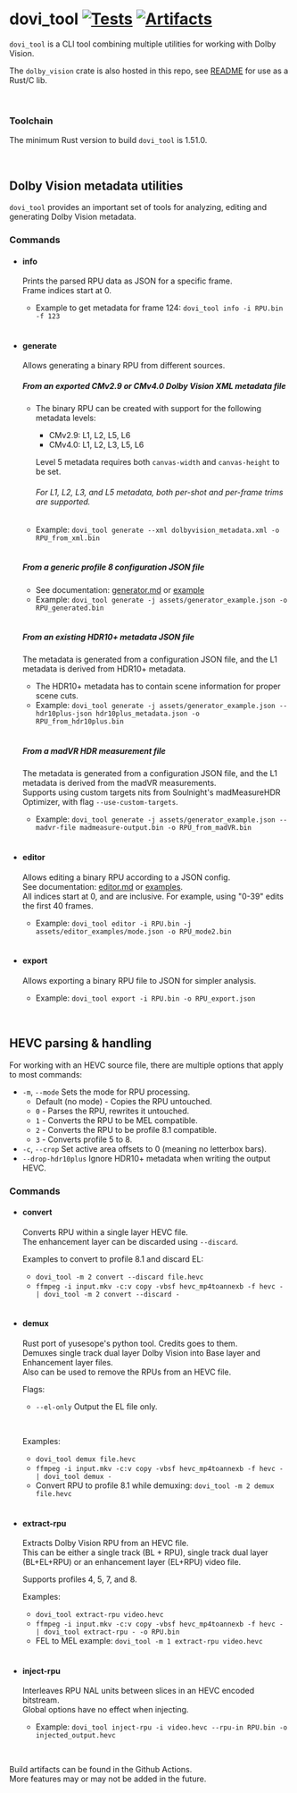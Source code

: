 # dovi_tool [![Tests](https://github.com/quietvoid/dovi_tool/workflows/Tests/badge.svg)](https://github.com/quietvoid/dovi_tool/actions?query=workflow%3ATests) [![Artifacts](https://github.com/quietvoid/dovi_tool/workflows/Artifacts/badge.svg)](https://github.com/quietvoid/dovi_tool/actions?query=workflow%3AArtifacts)

`dovi_tool` is a CLI tool combining multiple utilities for working with Dolby Vision.  

The `dolby_vision` crate is also hosted in this repo, see [README](dolby_vision/README.md) for use as a Rust/C lib.

&nbsp;

### Toolchain

The minimum Rust version to build `dovi_tool` is 1.51.0.

&nbsp;

## Dolby Vision metadata utilities
`dovi_tool` provides an important set of tools for analyzing, editing and generating Dolby Vision metadata.
### Commands
* #### info
    Prints the parsed RPU data as JSON for a specific frame.  
    Frame indices start at 0.

    * Example to get metadata for frame 124: `dovi_tool info -i RPU.bin -f 123`  
&nbsp;
* #### generate
    Allows generating a binary RPU from different sources.
    ##### From an exported CMv2.9 or CMv4.0 Dolby Vision XML metadata file  
    * The binary RPU can be created with support for the following metadata levels:
        * CMv2.9: L1, L2, L5, L6
        * CMv4.0: L1, L2, L3, L5, L6

        Level 5 metadata requires both `canvas-width` and `canvas-height` to be set.
        ###### For L1, L2, L3, and L5 metadata, both per-shot and per-frame trims are supported.
    * Example: `dovi_tool generate --xml dolbyvision_metadata.xml -o RPU_from_xml.bin`  
    &nbsp;
    ##### From a generic profile 8 configuration JSON file  
    * See documentation: [generator.md](generator.md) or [example](assets/generator_example.json)
    * Example: `dovi_tool generate -j assets/generator_example.json -o RPU_generated.bin`  
    &nbsp;
    ##### From an existing HDR10+ metadata JSON file  
    The metadata is generated from a configuration JSON file, and the L1 metadata is derived from HDR10+ metadata.
    * The HDR10+ metadata has to contain scene information for proper scene cuts.
    * Example: `dovi_tool generate -j assets/generator_example.json --hdr10plus-json hdr10plus_metadata.json -o RPU_from_hdr10plus.bin`  
    &nbsp;
    ##### From a madVR HDR measurement file
    The metadata is generated from a configuration JSON file, and the L1 metadata is derived from the madVR measurements.  
    Supports using custom targets nits from Soulnight's madMeasureHDR Optimizer, with flag `--use-custom-targets`.  
    * Example: `dovi_tool generate -j assets/generator_example.json --madvr-file madmeasure-output.bin -o RPU_from_madVR.bin`  
&nbsp;
* #### editor
    Allows editing a binary RPU according to a JSON config.  
    See documentation: [editor.md](editor.md) or [examples](assets/editor_examples).  
    All indices start at 0, and are inclusive.  For example, using "0-39" edits the first 40 frames.
    * Example: `dovi_tool editor -i RPU.bin -j assets/editor_examples/mode.json -o RPU_mode2.bin`  
&nbsp;
* #### export
    Allows exporting a binary RPU file to JSON for simpler analysis.
    * Example: `dovi_tool export -i RPU.bin -o RPU_export.json`

&nbsp;

## HEVC parsing & handling
For working with an HEVC source file, there are multiple options that apply to most commands:
* `-m`, `--mode` Sets the mode for RPU processing.
  * Default (no mode) - Copies the RPU untouched.
  * `0` - Parses the RPU, rewrites it untouched.
  * `1` - Converts the RPU to be MEL compatible.
  * `2` - Converts the RPU to be profile 8.1 compatible.
  * `3` - Converts profile 5 to 8.
* `-c`, `--crop` Set active area offsets to 0 (meaning no letterbox bars).
* `--drop-hdr10plus` Ignore HDR10+ metadata when writing the output HEVC.

### Commands
* #### convert
    Converts RPU within a single layer HEVC file.  
    The enhancement layer can be discarded using `--discard`.
    
    Examples to convert to profile 8.1 and discard EL:
    * `dovi_tool -m 2 convert --discard file.hevc`
    * `ffmpeg -i input.mkv -c:v copy -vbsf hevc_mp4toannexb -f hevc - | dovi_tool -m 2 convert --discard -`  
&nbsp;
* #### demux
    Rust port of yusesope's python tool. Credits goes to them.  
    Demuxes single track dual layer Dolby Vision into Base layer and Enhancement layer files.  
    Also can be used to remove the RPUs from an HEVC file.

    Flags:
    - `--el-only` Output the EL file only.

    &nbsp;

    Examples:
    * `dovi_tool demux file.hevc`
    * `ffmpeg -i input.mkv -c:v copy -vbsf hevc_mp4toannexb -f hevc - | dovi_tool demux -`
    * Convert RPU to profile 8.1 while demuxing: `dovi_tool -m 2 demux file.hevc`  
&nbsp;
* #### extract-rpu
    Extracts Dolby Vision RPU from an HEVC file.  
    This can be either a single track (BL + RPU), single track dual layer (BL+EL+RPU) or an enhancement layer (EL+RPU) video file.  
 
    Supports profiles 4, 5, 7, and 8.

    Examples:
    * `dovi_tool extract-rpu video.hevc`
    * `ffmpeg -i input.mkv -c:v copy -vbsf hevc_mp4toannexb -f hevc - | dovi_tool extract-rpu - -o RPU.bin`
    * FEL to MEL example: `dovi_tool -m 1 extract-rpu video.hevc`  
&nbsp;
* #### inject-rpu
    Interleaves RPU NAL units between slices in an HEVC encoded bitstream.  
    Global options have no effect when injecting.
    
    * Example: `dovi_tool inject-rpu -i video.hevc --rpu-in RPU.bin -o injected_output.hevc`  

&nbsp;

Build artifacts can be found in the Github Actions.  
More features may or may not be added in the future.
